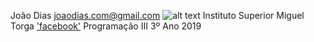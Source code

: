 João Dias joaodias.com@gmail.com
![alt text](https://ismt.pt/files/2019/04/Group-170.png)
Instituto Superior Miguel Torga
['facebook'](https://www.facebook.com/ismtcoimbra/)
Programação III 3º Ano 2019
